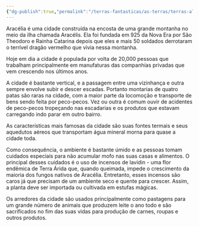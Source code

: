 ```yaml
---
{"dg-publish":true,"permalink":"/terras-fantasticas/as-terras/terras-altas/regioes/aracelis/aracelia/"}
---
```


Aracélia é uma cidade construída na encosta de uma grande montanha no meio da ilha chamada Aracélis. Ela foi fundada em 925 da Nova Era por São Theodoro e Rainha Catarina depois que eles e mais 50 soldados derrotaram o terrível dragão vermelho que vivia nessa montanha.

Hoje em dia a cidade é populada por volta de 20,000 pessoas que trabalham principalmente em manufaturas das companhias privadas que vem crescendo nos últimos anos.

A cidade é bastante vertical, e a passagem entre uma vizinhança e outra sempre envolve subir e descer escadas. Portanto montarias de quatro patas são raras na cidade, com a maior parte da locomoção e transporte de bens sendo feita por peco-pecos. Vez ou outra é comum ouvir de acidentes de peco-pecos tropeçando nas escadarias e os produtos que estavam carregando indo parar em outro bairro.

As características mais famosas da cidade são suas fontes termais e seus aquedutos aéreos que transportam água mineral morna para quase a cidade toda.

Como consequência, o ambiente é bastante úmido e as pessoas tomam cuidados especiais para não acumular mofo nas suas casas e alimentos. O principal desses cuidados é o uso de incensos de lavidin - uma flor endêmica de Terra Árida que, quando queimada, impede o crescimento da maioria dos fungos nativos de Aracélia. Entretanto, esses incensos são caros já que precisam de um ambiente seco e quente para crescer. Assim, a planta deve ser importada ou cultivada em estufas mágicas.

Os arredores da cidade são usados principalmente como pastagens para um grande número de animais que produzem leite o ano todo e são sacrificados no fim das suas vidas para produção de carnes, roupas e outros produtos.